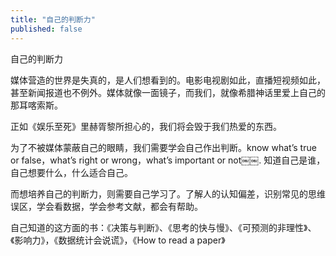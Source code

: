 ```yaml
---
title: "自己的判断力"
published: false
---
```

自己的判断力

媒体营造的世界是失真的，是人们想看到的。电影电视剧如此，直播短视频如此，甚至新闻报道也不例外。媒体就像一面镜子，而我们，就像希腊神话里爱上自己的那耳喀索斯。

正如《娱乐至死》里赫胥黎所担心的，我们将会毁于我们热爱的东西。

为了不被媒体蒙蔽自己的眼睛，我们需要学会自己作出判断。know what’s true or false，what’s right or wrong，what’s important or not￼￼. 知道自己是谁，自己想要什么，什么适合自己。

而想培养自己的判断力，则需要自己学习了。了解人的认知偏差，识别常见的思维误区，学会看数据，学会参考文献，都会有帮助。

自己知道的这方面的书：《决策与判断》、《思考的快与慢》、《可预测的非理性》、《影响力》，《数据统计会说谎》，《How to read a paper》

